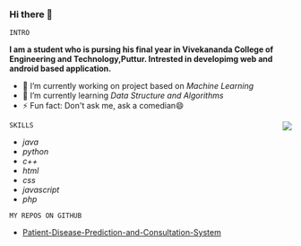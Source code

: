 ### Hi there 👋

`INTRO`

**I am a student who is pursing his final year in Vivekananda College of Engineering and Technology,Puttur. Intrested in developimg web and android based application.**

- 🔭 I’m currently working on project based on *Machine Learning*
- 🌱 I’m currently learning *Data Structure and Algorithms*
- ⚡ Fun fact: Don't ask me, ask a comedian:smile:

<img src="https://cdn3.vectorstock.com/i/thumb-large/73/07/programming-isometric-man-vector-28837307.jpg" align="right">

`SKILLS`

* *java*
* *python*
* *c++*
* *html*
* *css*
* *javascript*
* *php*

`MY REPOS ON GITHUB`
* [Patient-Disease-Prediction-and-Consultation-System](https://github.com/Sandesh-AT-GitHub/Patient-Disease-Prediction-and-Consultation-System)




